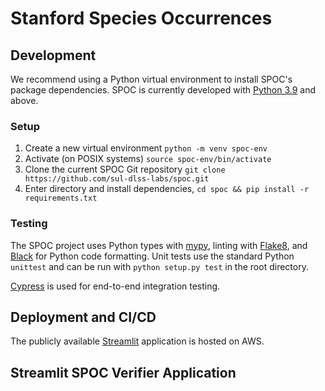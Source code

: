 # Stanford Species Occurrences


## Development
We recommend using a Python virtual environment to install SPOC's package dependencies. SPOC is 
currently developed with [Python 3.9](https://www.python.org/downloads/) and above. 

### Setup
1. Create a new virtual environment `python -m venv spoc-env`
1. Activate (on POSIX systems) `source spoc-env/bin/activate`
1. Clone the current SPOC Git repository `git clone https://github.com/sul-dlss-labs/spoc.git`
1. Enter directory and install dependencies, `cd spoc && pip install -r requirements.txt`  

### Testing
The SPOC project uses Python types with [mypy][MYPY], linting with [Flake8][FLK8], and [Black][BLK]
for Python code formatting. Unit tests use the standard Python `unittest` and can be run 
with `python setup.py test` in the root directory. 

[Cypress][CYPRESS] is used for end-to-end integration testing.

## Deployment and CI/CD
The publicly available [Streamlit][STRMLIT] application is hosted on AWS. 

## Streamlit SPOC Verifier Application

[BLK]: https://black.readthedocs.io/en/stable/
[CYPRESS]: https://www.cypress.io/
[FLK8]: https://flake8.pycqa.org/en/latest/
[MYPY]: https://mypy.readthedocs.io/en/stable/
[STRMLIT]: https://www.streamlit.io/
